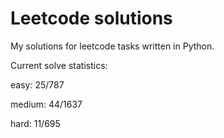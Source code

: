 # Leetcode solutions

My solutions for leetcode tasks written in Python.

Current solve statistics:

easy: 25/787

medium: 44/1637

hard: 11/695
